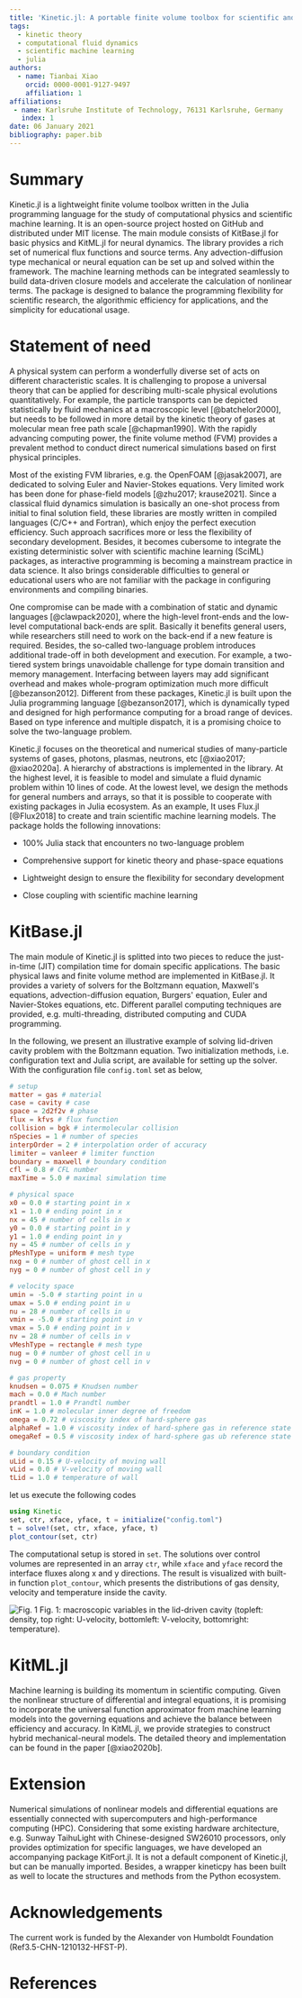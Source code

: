 ```yaml
---
title: 'Kinetic.jl: A portable finite volume toolbox for scientific and neural computing'
tags:
  - kinetic theory
  - computational fluid dynamics
  - scientific machine learning
  - julia
authors:
  - name: Tianbai Xiao
    orcid: 0000-0001-9127-9497
    affiliation: 1
affiliations:
 - name: Karlsruhe Institute of Technology, 76131 Karlsruhe, Germany
   index: 1
date: 06 January 2021
bibliography: paper.bib
---
```


# Summary

Kinetic.jl is a lightweight finite volume toolbox written in the Julia programming language for the study of computational physics and scientific machine learning.
It is an open-source project hosted on GitHub and distributed under MIT license.
The main module consists of KitBase.jl for basic physics and KitML.jl for neural dynamics.
The library provides a rich set of numerical flux functions and source terms.
Any advection-diffusion type mechanical or neural equation can be set up and solved within the framework.
The machine learning methods can be integrated seamlessly to build data-driven closure models and accelerate the calculation of nonlinear terms.
The package is designed to balance the programming flexibility for scientific research, the algorithmic efficiency for applications, and the simplicity for educational usage.

# Statement of need

A physical system can perform a wonderfully diverse set of acts on different characteristic scales.
It is challenging to propose a universal theory that can be applied for describing multi-scale physical evolutions quantitatively.
For example, the particle transports can be depicted statistically by fluid mechanics at a macroscopic level [@batchelor2000], but needs to be followed in more detail by the kinetic theory of gases at molecular mean free path scale [@chapman1990].
With the rapidly advancing computing power, the finite volume method (FVM) provides a prevalent method to conduct direct numerical simulations based on first physical principles.

Most of the existing FVM libraries, e.g. the OpenFOAM [@jasak2007], are dedicated to solving Euler and Navier-Stokes equations.
Very limited work has been done for phase-field models [@zhu2017; krause2021].
Since a classical fluid dynamics simulation is basically an one-shot process from initial to final solution field, these libraries are mostly written in compiled languages (C/C++ and Fortran), which enjoy the perfect execution efficiency.
Such approach sacrifices more or less the flexibility of secondary development.
Besides, it becomes cubersome to integrate the existing deterministic solver with scientific machine learning (SciML) packages, as interactive programming is becoming a mainstream practice in data science.
It also brings considerable difficulties to general or educational users who are not familiar with the package in configuring environments and compiling binaries.

One compromise can be made with a combination of static and dynamic languages [@clawpack2020], where the high-level front-ends and the low-level computational back-ends are split.
Basically it benefits general users, while researchers still need to work on the back-end if a new feature is required. 
Besides, the so-called two-language problem introduces additional trade-off in both development and execution.
For example, a two-tiered system brings unavoidable challenge for type domain transition and memory management.
Interfacing between layers may add significant overhead and makes whole-program optimization much more difficult [@bezanson2012].
Different from these packages, Kinetic.jl is built upon the Julia programming language [@bezanson2017], which is dynamically typed and designed for high performance computing for a broad range of devices. 
Based on type inference and multiple dispatch, it is a promising choice to solve the two-language problem.

Kinetic.jl focuses on the theoretical and numerical studies of many-particle systems of gases, photons, plasmas, neutrons, etc [@xiao2017; @xiao2020a].
A hierarchy of abstractions is implemented in the library.
At the highest level, it is feasible to model and simulate a fluid dynamic problem within 10 lines of code. 
At the lowest level, we design the methods for general numbers and arrays, so that it is possible to cooperate with existing packages in Julia ecosystem.
As an example, It uses Flux.jl [@Flux2018] to create and train scientific machine learning models.
The package holds the following innovations:

- 100% Julia stack that encounters no two-language problem

- Comprehensive support for kinetic theory and phase-space equations

- Lightweight design to ensure the flexibility for secondary development

- Close coupling with scientific machine learning

# KitBase.jl

The main module of Kinetic.jl is splitted into two pieces to reduce the just-in-time (JIT) compilation time for domain specific applications.
The basic physical laws and finite volume method are implemented in KitBase.jl.
It provides a variety of solvers for the Boltzmann equation, Maxwell's equations, advection-diffusion equation, Burgers' equation, Euler and Navier-Stokes equations, etc.
Different parallel computing techniques are provided, e.g. multi-threading, distributed computing and CUDA programming.

In the following, we present an illustrative example of solving lid-driven cavity problem with the Boltzmann equation. 
Two initialization methods, i.e. configuration text and Julia script, are available for setting up the solver.
With the configuration file `config.toml` set as below,
```toml
# setup
matter = gas # material
case = cavity # case
space = 2d2f2v # phase
flux = kfvs # flux function
collision = bgk # intermolecular collision
nSpecies = 1 # number of species
interpOrder = 2 # interpolation order of accuracy
limiter = vanleer # limiter function
boundary = maxwell # boundary condition
cfl = 0.8 # CFL number
maxTime = 5.0 # maximal simulation time

# physical space
x0 = 0.0 # starting point in x
x1 = 1.0 # ending point in x
nx = 45 # number of cells in x
y0 = 0.0 # starting point in y
y1 = 1.0 # ending point in y
ny = 45 # number of cells in y
pMeshType = uniform # mesh type
nxg = 0 # number of ghost cell in x
nyg = 0 # number of ghost cell in y

# velocity space
umin = -5.0 # starting point in u
umax = 5.0 # ending point in u
nu = 28 # number of cells in u
vmin = -5.0 # starting point in v
vmax = 5.0 # ending point in v
nv = 28 # number of cells in v
vMeshType = rectangle # mesh type
nug = 0 # number of ghost cell in u
nvg = 0 # number of ghost cell in v

# gas property
knudsen = 0.075 # Knudsen number
mach = 0.0 # Mach number
prandtl = 1.0 # Prandtl number
inK = 1.0 # molecular inner degree of freedom
omega = 0.72 # viscosity index of hard-sphere gas
alphaRef = 1.0 # viscosity index of hard-sphere gas in reference state
omegaRef = 0.5 # viscosity index of hard-sphere gas ub reference state

# boundary condition
uLid = 0.15 # U-velocity of moving wall
vLid = 0.0 # V-velocity of moving wall
tLid = 1.0 # temperature of wall
```

let us execute the following codes
```julia
using Kinetic
set, ctr, xface, yface, t = initialize("config.toml")
t = solve!(set, ctr, xface, yface, t)
plot_contour(set, ctr)
```

The computational setup is stored in `set`. 
The solutions over control volumes are represented in an array `ctr`, while `xface` and `yface` record the interface fluxes along x and y directions.
The result is visualized with built-in function `plot_contour`, which presents the distributions of gas density, velocity and temperature inside the cavity.

![Fig. 1](cavity.png)
Fig. 1: macroscopic variables in the lid-driven cavity (topleft: density, top right: U-velocity, bottomleft: V-velocity, bottomright: temperature).

# KitML.jl

Machine learning is building its momentum in scientific computing.
Given the nonlinear structure of differential and integral equations, it is promising to incorporate the universal function approximator from machine learning models into the governing equations and achieve the balance between efficiency and accuracy.
In KitML.jl, we provide strategies to construct hybrid mechanical-neural models.
The detailed theory and implementation can be found in the paper [@xiao2020b].

# Extension

Numerical simulations of nonlinear models and differential equations are essentially connected with supercomputers and high-performance computing (HPC). 
Considering that some existing hardware architecture, e.g. Sunway TaihuLight with Chinese-designed SW26010 processors, only provides optimization for specific languages, we have developed an accompanying package KitFort.jl.
It is not a default component of Kinetic.jl, but can be manually imported.
Besides, a wrapper kineticpy has been built as well to locate the structures and methods from the Python ecosystem. 

# Acknowledgements

The current work is funded by the Alexander von Humboldt Foundation (Ref3.5-CHN-1210132-HFST-P).

# References
